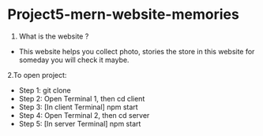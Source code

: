 # Project5-mern-website-memories
1. What is the website ? 
- This website helps you collect photo, stories the store in this website for someday you will check it maybe. 


2.To open project: 
- Step 1: git clone
- Step 2: Open Terminal 1, then cd client
- Step 3: [In client Terminal] npm start
- Step 4: Open Terminal 2, then cd server
- Step 5: [In server Terminal] npm start

